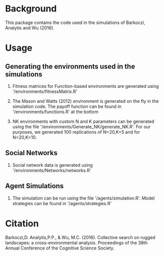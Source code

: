 # Background

This package contains the code used in the simulations of Barkoczi, Analytis and Wu (2016).

# Usage

## Generating the environments used in the simulations

1. Fitness matrices for Function-based environments are generated using '/environments/fitnessMatrix.R'

2. The Mason and Watts (2012) environment is generated on the fly in the simulation code. The payoff function can be found in '/environments/functions.R' at the bottom

3.  NK environments with custom N and K parameters can be generated using the file '/environments/Generate_NK/generate_NK.R'. For our purposes, we generated 100 replications of N=20,K=5 and for N=20,K=10.

## Social Networks

1. Social network data is generated using '/environments/Networks/networks.R'

## Agent Simulations
1. The simulation can be run using the file '/agents/simulation.R'. Model strategies can be found in '/agents/strategies.R'


# Citation

Barkoczi,D. Analytis,P.P., \& Wu, M.C. (2016). Collective search on rugged landscapes: a cross-environmental analysis. Proceedings of the 38th Annual Conference of the Cognitive Science Society.
